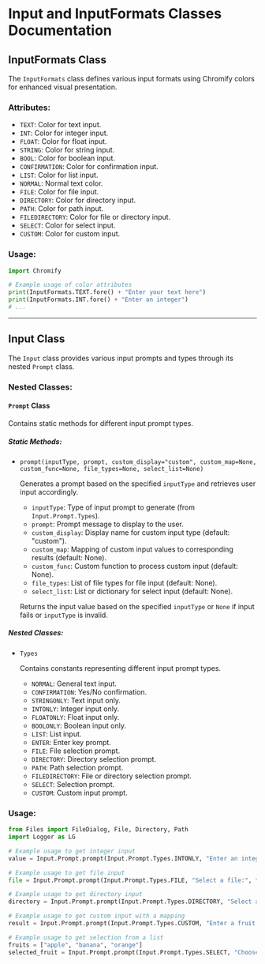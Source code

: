 # Input and InputFormats Classes Documentation

## InputFormats Class

The `InputFormats` class defines various input formats using Chromify colors for enhanced visual presentation.

### Attributes:

- `TEXT`: Color for text input.
- `INT`: Color for integer input.
- `FLOAT`: Color for float input.
- `STRING`: Color for string input.
- `BOOL`: Color for boolean input.
- `CONFIRMATION`: Color for confirmation input.
- `LIST`: Color for list input.
- `NORMAL`: Normal text color.
- `FILE`: Color for file input.
- `DIRECTORY`: Color for directory input.
- `PATH`: Color for path input.
- `FILEDIRECTORY`: Color for file or directory input.
- `SELECT`: Color for select input.
- `CUSTOM`: Color for custom input.

### Usage:

```python
import Chromify

# Example usage of color attributes
print(InputFormats.TEXT.fore() + "Enter your text here")
print(InputFormats.INT.fore() + "Enter an integer")
# ...
```

---

## Input Class

The `Input` class provides various input prompts and types through its nested `Prompt` class.

### Nested Classes:

#### `Prompt` Class

Contains static methods for different input prompt types.

##### Static Methods:

- `prompt(inputType, prompt, custom_display="custom", custom_map=None, custom_func=None, file_types=None, select_list=None)`

    Generates a prompt based on the specified `inputType` and retrieves user input accordingly.

    - `inputType`: Type of input prompt to generate (from `Input.Prompt.Types`).
    - `prompt`: Prompt message to display to the user.
    - `custom_display`: Display name for custom input type (default: "custom").
    - `custom_map`: Mapping of custom input values to corresponding results (default: None).
    - `custom_func`: Custom function to process custom input (default: None).
    - `file_types`: List of file types for file input (default: None).
    - `select_list`: List or dictionary for select input (default: None).

    Returns the input value based on the specified `inputType` or `None` if input fails or `inputType` is invalid.

##### Nested Classes:

- `Types`

    Contains constants representing different input prompt types.

    - `NORMAL`: General text input.
    - `CONFIRMATION`: Yes/No confirmation.
    - `STRINGONLY`: Text input only.
    - `INTONLY`: Integer input only.
    - `FLOATONLY`: Float input only.
    - `BOOLONLY`: Boolean input only.
    - `LIST`: List input.
    - `ENTER`: Enter key prompt.
    - `FILE`: File selection prompt.
    - `DIRECTORY`: Directory selection prompt.
    - `PATH`: Path selection prompt.
    - `FILEDIRECTORY`: File or directory selection prompt.
    - `SELECT`: Selection prompt.
    - `CUSTOM`: Custom input prompt.

### Usage:

```python
from Files import FileDialog, File, Directory, Path
import Logger as LG

# Example usage to get integer input
value = Input.Prompt.prompt(Input.Prompt.Types.INTONLY, "Enter an integer:", custom_display="integer")

# Example usage to get file input
file = Input.Prompt.prompt(Input.Prompt.Types.FILE, "Select a file:", file_types=[".txt", ".csv"])

# Example usage to get directory input
directory = Input.Prompt.prompt(Input.Prompt.Types.DIRECTORY, "Select a directory:")

# Example usage to get custom input with a mapping
result = Input.Prompt.prompt(Input.Prompt.Types.CUSTOM, "Enter a fruit:", custom_map={"apple": "red", "banana": "yellow"})

# Example usage to get selection from a list
fruits = ["apple", "banana", "orange"]
selected_fruit = Input.Prompt.prompt(Input.Prompt.Types.SELECT, "Choose a fruit:", select_list=fruits)
```
